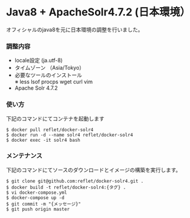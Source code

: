 # Java8 + ApacheSolr4.7.2 (日本環境）

オフィシャルのjava8を元に日本環境の調整を行いました。

### 調整内容 ###

* locale設定 (ja.utf-8)
* タイムゾーン （Asia/Tokyo）
* 必要なツールのインストール  
※ less lsof procps wget curl vim
* Apache Solr 4.7.2

### 使い方 ###

下記のコマンドにてコンテナを起動します

```
$ docker pull reflet/docker-solr4
$ docker run -d --name solr4 reflet/docker-solr4
$ docker exec -it solr4 bash
```

### メンテナンス ###

下記のコマンドにてソースのダウンロードとイメージの構築を実行します。

```
$ git clone git@github.com:reflet/docker-solr4.git .
$ docker build -t reflet/docker-solr4:{タグ} .
$ vi docker-compose.yml
$ docker-compose up -d
$ git commit -m "{メッセージ}"
$ git push origin master
```

